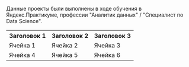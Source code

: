 Данные проекты были выполнены в ходе обучения в Яндекс.Практикуме, профессии "Аналитик данных" / "Специалист по Data Science".
<table style="width: 100%;">
    <tr>
        <th>Заголовок 1</th>
        <th>Заголовок 2</th>
        <th>Заголовок 3</th>
    </tr>
    <tr>
        <td>Ячейка 1</td>
        <td>Ячейка 2</td>
        <td>Ячейка 3</td>
    </tr>
    <tr>
        <td>Ячейка 4</td>
        <td>Ячейка 5</td>
        <td>Ячейка 6</td>
    </tr>
</table>

